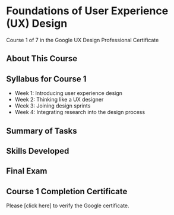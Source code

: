 # Foundations of User Experience (UX) Design
Course 1 of 7 in the Google UX Design Professional Certificate
## About This Course
## Syllabus for Course 1
- Week 1: Introducing user experience design
- Week 2: Thinking like a UX designer
- Week 3: Joining design sprints
- Week 4: Integrating research into the design process
## Summary of Tasks
## Skills Developed
## Final Exam
## Course 1 Completion Certificate
Please [click here] to verify the Google certificate.
